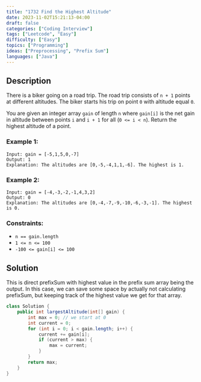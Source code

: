 ```yaml
---
title: "1732 Find the Highest Altitude"
date: 2023-11-02T15:21:13-04:00
draft: false
categories: ["Coding Interview"]
tags: ["Leetcode", "Easy"]
difficulty: ["Easy"]
topics: ["Programming"]
ideas: ["Preprocessing", "Prefix Sum"]
languages: ["Java"]
---
```


## Description
There is a biker going on a road trip. The road trip consists of `n + 1` points at different altitudes. The biker starts his trip on point `0` with altitude equal `0`.

You are given an integer array `gain` of length `n` where `gain[i]` is the net gain in altitude between points `i`​​​​​​ and `i + 1` for all (`0 <= i < n`). Return the highest altitude of a point.

### Example 1:

```example
Input: gain = [-5,1,5,0,-7]
Output: 1
Explanation: The altitudes are [0,-5,-4,1,1,-6]. The highest is 1.
```

### Example 2:

```example
Input: gain = [-4,-3,-2,-1,4,3,2]
Output: 0
Explanation: The altitudes are [0,-4,-7,-9,-10,-6,-3,-1]. The highest is 0.
```

### Constraints:

- `n == gain.length`
- `1 <= n <= 100`
- `-100 <= gain[i] <= 100`

## Solution

This is direct prefixSum with highest value in the prefix sum array being the output. In this case, we can save some space by actually not calculating prefixSum, but keeping track of the highest value we get for that array.

```java
class Solution {
    public int largestAltitude(int[] gain) {
        int max = 0; // we start at 0
        int current = 0;
        for (int i = 0; i < gain.length; i++) {
            current += gain[i];
            if (current > max) {
                max = current;
            }
        }
        return max;
    }
}
```

